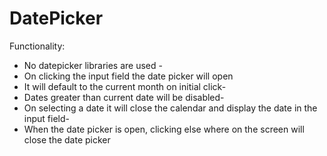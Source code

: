# DatePicker

Functionality:
- No datepicker libraries are used -
- On clicking the input field the date picker will open
- It will default to the current month on initial click-
- Dates greater than current date will be disabled-
- On selecting a date it will close the calendar and display the date in the input field-
- When the date picker is open, clicking else where on the screen will close the date picker